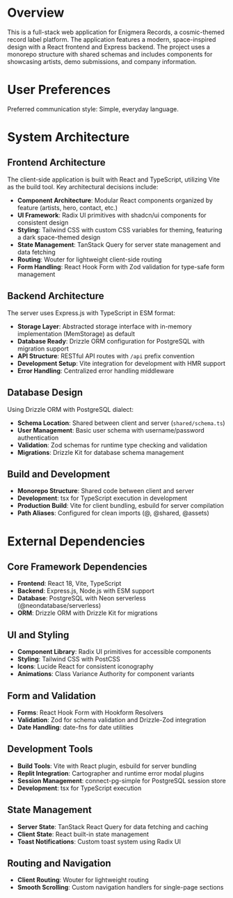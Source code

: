 # Overview

This is a full-stack web application for Enigmera Records, a cosmic-themed record label platform. The application features a modern, space-inspired design with a React frontend and Express backend. The project uses a monorepo structure with shared schemas and includes components for showcasing artists, demo submissions, and company information.

# User Preferences

Preferred communication style: Simple, everyday language.

# System Architecture

## Frontend Architecture

The client-side application is built with React and TypeScript, utilizing Vite as the build tool. Key architectural decisions include:

- **Component Architecture**: Modular React components organized by feature (artists, hero, contact, etc.)
- **UI Framework**: Radix UI primitives with shadcn/ui components for consistent design
- **Styling**: Tailwind CSS with custom CSS variables for theming, featuring a dark space-themed design
- **State Management**: TanStack Query for server state management and data fetching
- **Routing**: Wouter for lightweight client-side routing
- **Form Handling**: React Hook Form with Zod validation for type-safe form management

## Backend Architecture

The server uses Express.js with TypeScript in ESM format:

- **Storage Layer**: Abstracted storage interface with in-memory implementation (MemStorage) as default
- **Database Ready**: Drizzle ORM configuration for PostgreSQL with migration support
- **API Structure**: RESTful API routes with `/api` prefix convention
- **Development Setup**: Vite integration for development with HMR support
- **Error Handling**: Centralized error handling middleware

## Database Design

Using Drizzle ORM with PostgreSQL dialect:

- **Schema Location**: Shared between client and server (`shared/schema.ts`)
- **User Management**: Basic user schema with username/password authentication
- **Validation**: Zod schemas for runtime type checking and validation
- **Migrations**: Drizzle Kit for database schema management

## Build and Development

- **Monorepo Structure**: Shared code between client and server
- **Development**: tsx for TypeScript execution in development
- **Production Build**: Vite for client bundling, esbuild for server compilation
- **Path Aliases**: Configured for clean imports (@, @shared, @assets)

# External Dependencies

## Core Framework Dependencies

- **Frontend**: React 18, Vite, TypeScript
- **Backend**: Express.js, Node.js with ESM support
- **Database**: PostgreSQL with Neon serverless (@neondatabase/serverless)
- **ORM**: Drizzle ORM with Drizzle Kit for migrations

## UI and Styling

- **Component Library**: Radix UI primitives for accessible components
- **Styling**: Tailwind CSS with PostCSS
- **Icons**: Lucide React for consistent iconography
- **Animations**: Class Variance Authority for component variants

## Form and Validation

- **Forms**: React Hook Form with Hookform Resolvers
- **Validation**: Zod for schema validation and Drizzle-Zod integration
- **Date Handling**: date-fns for date utilities

## Development Tools

- **Build Tools**: Vite with React plugin, esbuild for server bundling
- **Replit Integration**: Cartographer and runtime error modal plugins
- **Session Management**: connect-pg-simple for PostgreSQL session store
- **Development**: tsx for TypeScript execution

## State Management

- **Server State**: TanStack React Query for data fetching and caching
- **Client State**: React built-in state management
- **Toast Notifications**: Custom toast system using Radix UI

## Routing and Navigation

- **Client Routing**: Wouter for lightweight routing
- **Smooth Scrolling**: Custom navigation handlers for single-page sections